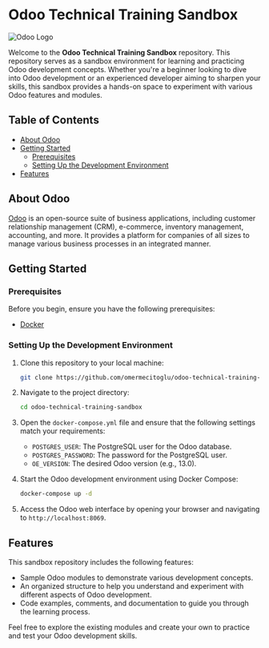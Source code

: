 # Odoo Technical Training Sandbox

![Odoo Logo](https://upload.wikimedia.org/wikipedia/commons/5/50/Odoo_logo.svg)

Welcome to the **Odoo Technical Training Sandbox** repository. This repository serves as a sandbox environment for learning and practicing Odoo development concepts. Whether you're a beginner looking to dive into Odoo development or an experienced developer aiming to sharpen your skills, this sandbox provides a hands-on space to experiment with various Odoo features and modules.

## Table of Contents

- [About Odoo](#about-odoo)
- [Getting Started](#getting-started)
  - [Prerequisites](#prerequisites)
  - [Setting Up the Development Environment](#setting-up-the-development-environment)
- [Features](#features)

## About Odoo

[Odoo](https://www.odoo.com/) is an open-source suite of business applications, including customer relationship management (CRM), e-commerce, inventory management, accounting, and more. It provides a platform for companies of all sizes to manage various business processes in an integrated manner.

## Getting Started

### Prerequisites

Before you begin, ensure you have the following prerequisites:

- [Docker](https://www.docker.com/get-started)

### Setting Up the Development Environment

1. Clone this repository to your local machine:

   ```bash
   git clone https://github.com/omermecitoglu/odoo-technical-training-sandbox.git
   ```

2. Navigate to the project directory:

   ```bash
   cd odoo-technical-training-sandbox
   ```

3. Open the `docker-compose.yml` file and ensure that the following settings match your requirements:

   - `POSTGRES_USER`: The PostgreSQL user for the Odoo database.
   - `POSTGRES_PASSWORD`: The password for the PostgreSQL user.
   - `OE_VERSION`: The desired Odoo version (e.g., 13.0).

4. Start the Odoo development environment using Docker Compose:

   ```bash
   docker-compose up -d
   ```

5. Access the Odoo web interface by opening your browser and navigating to `http://localhost:8069`.

## Features

This sandbox repository includes the following features:

- Sample Odoo modules to demonstrate various development concepts.
- An organized structure to help you understand and experiment with different aspects of Odoo development.
- Code examples, comments, and documentation to guide you through the learning process.

Feel free to explore the existing modules and create your own to practice and test your Odoo development skills.
